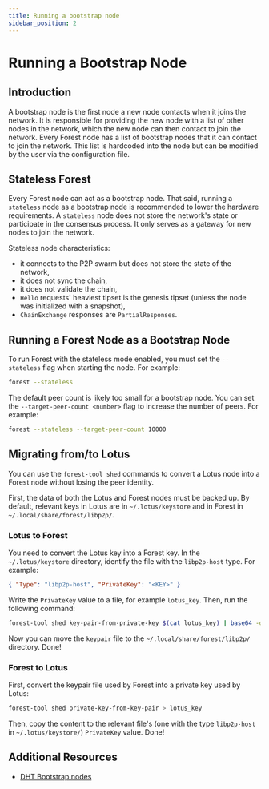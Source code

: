 ```yaml
---
title: Running a bootstrap node
sidebar_position: 2
---
```


# Running a Bootstrap Node

## Introduction

A bootstrap node is the first node a new node contacts when it joins the
network. It is responsible for providing the new node with a list of other nodes
in the network, which the new node can then contact to join the network. Every
Forest node has a list of bootstrap nodes that it can contact to join the
network. This list is hardcoded into the node but can be modified by the user
via the configuration file.

## Stateless Forest

Every Forest node can act as a bootstrap node. That said, running a `stateless`
node as a bootstrap node is recommended to lower the hardware requirements. A
`stateless` node does not store the network's state or participate in the
consensus process. It only serves as a gateway for new nodes to join the
network.

Stateless node characteristics:

- it connects to the P2P swarm but does not store the state of the network,
- it does not sync the chain,
- it does not validate the chain,
- `Hello` requests' heaviest tipset is the genesis tipset (unless the node was
  initialized with a snapshot),
- `ChainExchange` responses are `PartialResponses`.

## Running a Forest Node as a Bootstrap Node

To run Forest with the stateless mode enabled, you must set the `--stateless`
flag when starting the node. For example:

```bash
forest --stateless
```

The default peer count is likely too small for a bootstrap node. You can set the
`--target-peer-count <number>` flag to increase the number of peers. For
example:

```bash
forest --stateless --target-peer-count 10000
```

## Migrating from/to Lotus

You can use the `forest-tool shed` commands to convert a Lotus node into a
Forest node without losing the peer identity.

First, the data of both the Lotus and Forest nodes must be backed up. By
default, relevant keys in Lotus are in `~/.lotus/keystore` and in Forest in
`~/.local/share/forest/libp2p/`.

### Lotus to Forest

You need to convert the Lotus key into a Forest key. In the `~/.lotus/keystore`
directory, identify the file with the `libp2p-host` type. For example:

```json
{ "Type": "libp2p-host", "PrivateKey": "<KEY>" }
```

Write the `PrivateKey` value to a file, for example `lotus_key`. Then, run the
following command:

```bash
forest-tool shed key-pair-from-private-key $(cat lotus_key) | base64 -d > keypair
```

Now you can move the `keypair` file to the `~/.local/share/forest/libp2p/`
directory. Done!

### Forest to Lotus

First, convert the keypair file used by Forest into a private key used by Lotus:

```bash
forest-tool shed private-key-from-key-pair > lotus_key
```

Then, copy the content to the relevant file's (one with the type `libp2p-host`
in `~/.lotus/keystore/`) `PrivateKey` value. Done!

## Additional Resources

- [DHT Bootstrap nodes](https://blog.ipfs.tech/2023-rust-libp2p-based-ipfs-bootstrap-node/#ipfs-public-dht-bootstrap-nodes)
